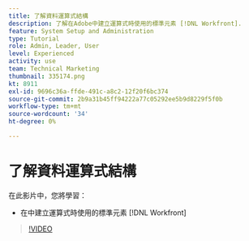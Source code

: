 ```yaml
---
title: 了解資料運算式結構
description: 了解在Adobe中建立運算式時使用的標準元素 [!DNL Workfront].
feature: System Setup and Administration
type: Tutorial
role: Admin, Leader, User
level: Experienced
activity: use
team: Technical Marketing
thumbnail: 335174.png
kt: 8911
exl-id: 9696c36a-ffde-491c-a8c2-12f20f6bc374
source-git-commit: 2b9a31b45ff94222a77c05292ee5b9d8229f5f0b
workflow-type: tm+mt
source-wordcount: '34'
ht-degree: 0%

---
```


# 了解資料運算式結構

在此影片中，您將學習：

* 在中建立運算式時使用的標準元素 [!DNL Workfront]

>[!VIDEO](https://video.tv.adobe.com/v/335174/?quality=12)
